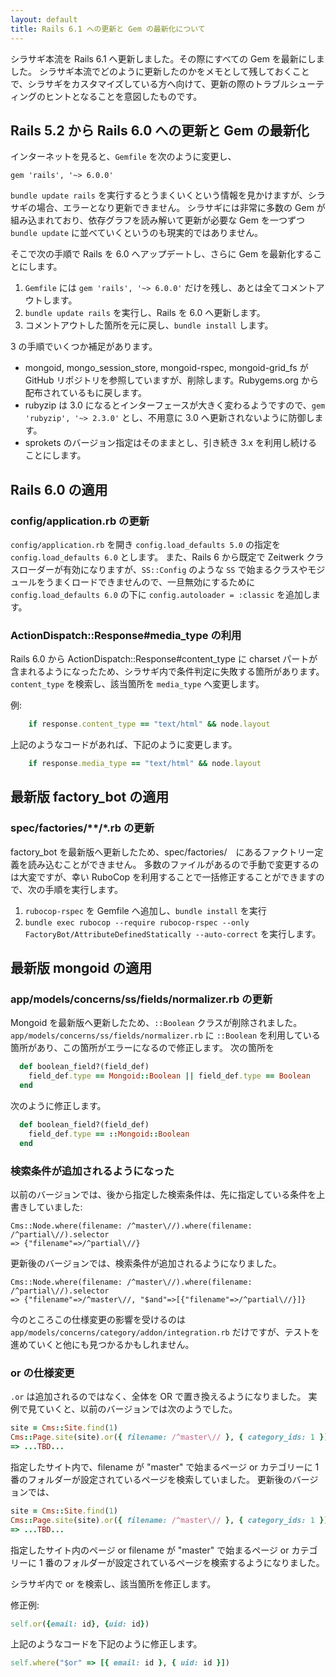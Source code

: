 ```yaml
---
layout: default
title: Rails 6.1 への更新と Gem の最新化について
---
```


シラサギ本流を Rails 6.1 へ更新しました。その際にすべての Gem を最新にしました。
シラサギ本流でどのように更新したのかをメモとして残しておくことで、シラサギをカスタマイズしている方へ向けて、更新の際のトラブルシューティングのヒントとなることを意図したものです。

## Rails 5.2 から Rails 6.0 への更新と Gem の最新化

インターネットを見ると、`Gemfile` を次のように変更し、

~~~
gem 'rails', '~> 6.0.0'
~~~

`bundle update rails` を実行するとうまくいくという情報を見かけますが、シラサギの場合、エラーとなり更新できません。
シラサギには非常に多数の Gem が組み込まれており、依存グラフを読み解いて更新が必要な Gem を一つずつ `bundle update` に並べていくというのも現実的ではありません。

そこで次の手順で Rails を 6.0 へアップデートし、さらに Gem を最新化することにします。

1. `Gemfile` には `gem 'rails', '~> 6.0.0'` だけを残し、あとは全てコメントアウトします。
2. `bundle update rails` を実行し、Rails を 6.0 へ更新します。
3. コメントアウトした箇所を元に戻し、`bundle install` します。

3 の手順でいくつか補足があります。

- mongoid, mongo_session_store, mongoid-rspec, mongoid-grid_fs が GitHub リポジトリを参照していますが、削除します。Rubygems.org から配布されているもに戻します。
- rubyzip は 3.0 になるとインターフェースが大きく変わるようですので、`gem 'rubyzip', '~> 2.3.0'` とし、不用意に 3.0 へ更新されないように防御します。
- sprokets のバージョン指定はそのままとし、引き続き 3.x を利用し続けることにします。

## Rails 6.0 の適用

### config/application.rb の更新

`config/application.rb` を開き `config.load_defaults 5.0` の指定を `config.load_defaults 6.0` とします。
また、Rails 6 から既定で Zeitwerk クラスローダーが有効になりますが、`SS::Config` のような `SS` で始まるクラスやモジュールをうまくロードできませんので、一旦無効にするために `config.load_defaults 6.0` の下に `config.autoloader = :classic` を追加します。

### ActionDispatch::Response#media_type の利用

Rails 6.0 から ActionDispatch::Response#content_type に charset パートが含まれるようになったため、シラサギ内で条件判定に失敗する箇所があります。
`content_type` を検索し、該当箇所を `media_type` へ変更します。

例:

~~~ruby
    if response.content_type == "text/html" && node.layout
~~~

上記のようなコードがあれば、下記のように変更します。

~~~ruby
    if response.media_type == "text/html" && node.layout
~~~

## 最新版 factory_bot の適用

### spec/factories/**/*.rb の更新

factory_bot を最新版へ更新したため、spec/factories/　にあるファクトリー定義を読み込むことができません。
多数のファイルがあるので手動で変更するのは大変ですが、幸い RuboCop を利用することで一括修正することができますので、次の手順を実行します。

1. `rubocop-rspec` を Gemfile へ追加し、`bundle install` を実行
2. `bundle exec rubocop --require rubocop-rspec --only FactoryBot/AttributeDefinedStatically --auto-correct` を実行します。

## 最新版 mongoid の適用

### app/models/concerns/ss/fields/normalizer.rb の更新

Mongoid を最新版へ更新したため、`::Boolean` クラスが削除されました。`app/models/concerns/ss/fields/normalizer.rb` に `::Boolean` を利用している箇所があり、この箇所がエラーになるので修正します。
次の箇所を

~~~ruby
  def boolean_field?(field_def)
    field_def.type == Mongoid::Boolean || field_def.type == Boolean
  end
~~~

次のように修正します。

~~~ruby
  def boolean_field?(field_def)
    field_def.type == ::Mongoid::Boolean
  end
~~~

### 検索条件が追加されるようになった

以前のバージョンでは、後から指定した検索条件は、先に指定している条件を上書きしていました:

~~~
Cms::Node.where(filename: /^master\//).where(filename: /^partial\//).selector
=> {"filename"=>/^partial\//}
~~~

更新後のバージョンでは、検索条件が追加されるようになりました。

~~~
Cms::Node.where(filename: /^master\//).where(filename: /^partial\//).selector
=> {"filename"=>/^master\//, "$and"=>[{"filename"=>/^partial\//}]}
~~~

今のところこの仕様変更の影響を受けるのは `app/models/concerns/category/addon/integration.rb` だけですが、テストを進めていくと他にも見つかるかもしれません。

### or の仕様変更

`.or` は追加されるのではなく、全体を OR で置き換えるようになりました。
実例で見ていくと、以前のバージョンでは次のようでした。

~~~ruby
site = Cms::Site.find(1)
Cms::Page.site(site).or({ filename: /^master\// }, { category_ids: 1 })selector
=> ...TBD...
~~~

指定したサイト内で、filename が "master" で始まるページ or カテゴリーに 1 番のフォルダーが設定されているページを検索していました。
更新後のバージョンでは、

~~~ruby
site = Cms::Site.find(1)
Cms::Page.site(site).or({ filename: /^master\// }, { category_ids: 1 })selector
=> ...TBD...
~~~

指定したサイト内のページ or filename が "master" で始まるページ or カテゴリーに 1 番のフォルダーが設定されているページを検索するようになりました。

シラサギ内で or を検索し、該当箇所を修正します。

修正例:

~~~ruby
self.or({email: id}, {uid: id})
~~~

上記のようなコードを下記のように修正します。

~~~ruby
self.where("$or" => [{ email: id }, { uid: id }])
~~~
